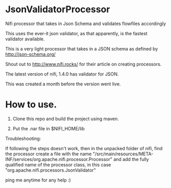 # JsonValidatorProcessor
Nifi processor that takes in Json Schema and validates flowfiles accordingly

This uses the ever-it json validator, as that apparently, is the fastest validator available. 

This is a very light processor that takes in a JSON schema as defined by http://json-schema.org/

Shout out to http://www.nifi.rocks/ for their article on creating processors.

The latest version of nifi, 1.4.0 has validator for JSON.

This was created a month before the version went live.

# How to use.

1. Clone this repo and build the project using maven.

2. Put the .nar file in $NIFI_HOME/lib

Troubleshooting:

If following the steps doesn't work, then in the unpacked folder of nifi, find the processor create a file with the name "/src/main/resources/META-INF/services/org.apache.nifi.processor.Processor" and add the fully qualified name of the processor class, in this case "org.apache.nifi.processors.JsonValidator"

ping me anytime for any help :)



